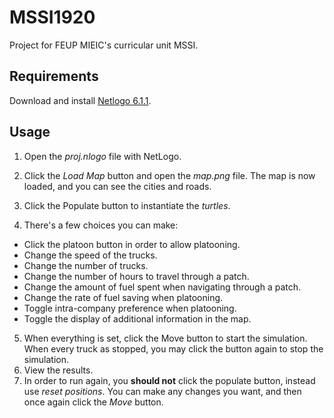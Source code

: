 # MSSI1920

Project for FEUP MIEIC's curricular unit MSSI.

## Requirements

Download and install [Netlogo 6.1.1](https://ccl.northwestern.edu/netlogo/download.shtml).

## Usage

1. Open the *proj.nlogo* file with NetLogo. 
2. Click the *Load Map* button and open the *map.png* file. The map is now loaded, and you can see the cities and roads.
3. Click the Populate button to instantiate the *turtles*.

4. There's a few choices you can make:

* Click the platoon button in order to allow platooning.
* Change the speed of the trucks.
* Change the number of trucks.
* Change the number of hours to travel through a patch.
* Change the amount of fuel spent when navigating through a patch.
* Change the rate of fuel saving when platooning.
* Toggle intra-company preference when platooning.
* Toggle the display of additional information in the map.

5. When everything is set, click the Move button to start the simulation. When every truck as stopped, you may click the button again to stop the simulation.
6. View the results.
7. In order to run again, you **should not** click the populate button, instead use *reset positions*. You can make any changes you want, and then once again click the *Move* button.